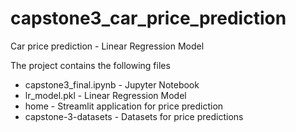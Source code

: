 # capstone3_car_price_prediction
Car price prediction - Linear Regression Model

The project contains the following files
- capstone3_final.ipynb - Jupyter Notebook
- lr_model.pkl - Linear Regression Model
- home - Streamlit application for price prediction
- capstone-3-datasets - Datasets for price predictions
